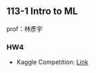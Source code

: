 113-1 Intro to ML
---
prof：林彥宇

### HW4
- Kaggle Competition: [Link](https://www.kaggle.com/competitions/nycu-113-1-introduction-to-machine-learning-hw-4)
